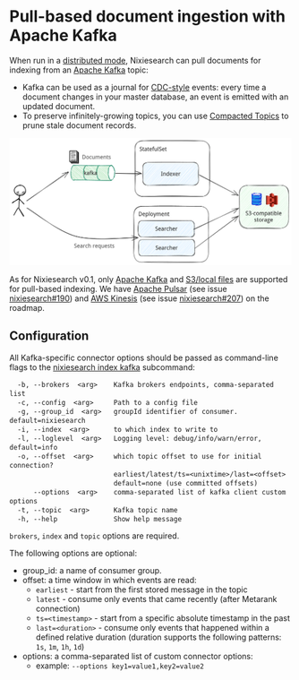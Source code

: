# Pull-based document ingestion with Apache Kafka

When run in a [distributed mode](../../index.md), Nixiesearch can pull documents for indexing from an [Apache Kafka](https://kafka.apache.org/) topic:

* Kafka can be used as a journal for [CDC-style](https://www.confluent.io/learn/change-data-capture/) events: every time a document changes in your master database, an event is emitted with an updated document.
* To preserve infinitely-growing topics, you can use [Compacted Topics](https://docs.confluent.io/kafka/design/log_compaction.html) to prune stale document records.

![distributed](../../../img/distrubuted.png)

As for Nixiesearch v0.1, only [Apache Kafka](https://kafka.apache.org/) and [S3/local files](../../../reference/cli/index.md#offline-indexing) are supported for pull-based indexing. We have [Apache Pulsar]() (see issue [nixiesearch#190](https://github.com/nixiesearch/nixiesearch/issues/190)) and [AWS Kinesis](https://aws.amazon.com/kinesis/data-streams/) (see issue [nixiesearch#207](https://github.com/nixiesearch/nixiesearch/issues/207)) on the roadmap.

## Configuration

All Kafka-specific connector options should be passed as command-line flags to the [nixiesearch index kafka](../../../reference/cli/index.md#offline-indexing) subcommand:

```
  -b, --brokers  <arg>    Kafka brokers endpoints, comma-separated list
  -c, --config  <arg>     Path to a config file
  -g, --group_id  <arg>   groupId identifier of consumer. default=nixiesearch
  -i, --index  <arg>      to which index to write to
  -l, --loglevel  <arg>   Logging level: debug/info/warn/error, default=info
  -o, --offset  <arg>     which topic offset to use for initial connection?
                          earliest/latest/ts=<unixtime>/last=<offset>
                          default=none (use committed offsets)
      --options  <arg>    comma-separated list of kafka client custom options
  -t, --topic  <arg>      Kafka topic name
  -h, --help              Show help message
```

`brokers`, `index` and `topic` options are required.

The following options are optional:
* group_id: a name of consumer group.
* offset: a time window in which events are read:
    * `earliest` - start from the first stored message in the topic
    * `latest` - consume only events that came recently (after Metarank connection)
    * `ts=<timestamp>` - start from a specific absolute timestamp in the past
    * `last=<duration>` - consume only events that happened within a defined relative duration (duration supports the
      following patterns: `1s`, `1m`, `1h`, `1d`)
* options: a comma-separated list of custom connector options:
  * example: `--options key1=value1,key2=value2` 